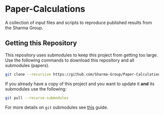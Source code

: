 # Paper-Calculations
A collection of input files and scripts to reproduce published results from the Sharma Group.

## Getting this Repository

This repository uses submodules to keep this project from getting too large.
Use the following commands to download this repository and all submodules (papers).

```bash
git clone --recursive https://github.com/Sharma-Group/Paper-Calculations.git
```

If you already have a copy of this project and you want to update it __and__ its submodules use the following:

```bash
git pull --recurse-submodules
```

For more details on `git` submodules see [this](https://www.vogella.com/tutorials/GitSubmodules/article.html) guide.

